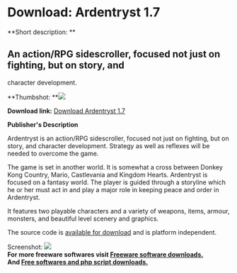 # Download: Ardentryst 1.7

**Short description: **

## An action/RPG sidescroller, focused not just on fighting, but on story, and
character development.

  
**Thumbshot: **![](http://www.freewarefiles.com/screenshot/ardentryst_md.jpg)   
  
**Download link:** [Download Ardentryst 1.7](http://freesoftwares.boysofts.com/Ardentryst_program_48978.html)  
  

**Publisher's Description**  
  

Ardentryst is an action/RPG sidescroller, focused not just on fighting, but on
story, and character development. Strategy as well as reflexes will be needed
to overcome the game.

The game is set in another world. It is somewhat a cross between Donkey Kong
Country, Mario, Castlevania and Kingdom Hearts. Ardentryst is focused on a
fantasy world. The player is guided through a storyline which he or her must
act in and play a major role in keeping peace and order in Ardentryst.

It features two playable characters and a variety of weapons, items, armour,
monsters, and beautiful level scenery and graphics.

The source code is [available for
download](http://sourceforge.net/project/platformdownload.php?group_id=215260)
and is platform independent.

  
  
Screenshot: ![](http://www.freewarefiles.com/screenshot/ardentryst.jpg)  
**For more freeware softwares visit [Freeware software downloads.](http://freesoftwares.boysofts.com/)**   
**And [Free softwares and php script downloads.](http://www.boysofts.com/)**

